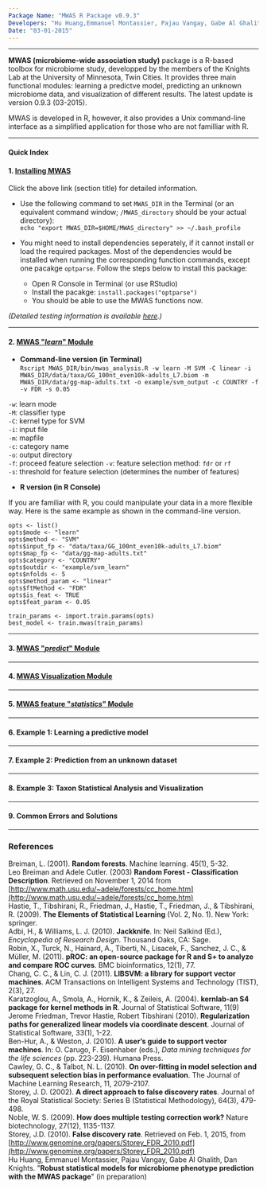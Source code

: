 ```yaml
---
Package Name: "MWAS R Package v0.9.3"
Developers: "Hu Huang,Emmanuel Montassier, Pajau Vangay, Gabe Al Ghalith, Dan Knights"
Date: "03-01-2015"
---
```


****


**MWAS (microbiome-wide association study)** package is a R-based toolbox for microbiome study, developped by the members of the Knights Lab at the University of Minnesota, Twin Cities. It provides three main functional modules: learning a predictve model, predicting an unknown microbiome data, and visualization of different results. The latest update is version 0.9.3 (03-2015). 

MWAS is developed in R, however, it also provides a Unix command-line interface as a simplified application for those who are not familliar with R.  

****

#### Quick Index
  
#### 1. [Installing MWAS](http://rpubs.com/hwangtiger/install_mwas)  

Click the above link (section title) for detailed information.  

* Use the following command to set `MWAS_DIR` in the Terminal (or an equivalent command window; `/MWAS_directory` should be your actual directory):   
`echo "export MWAS_DIR=$HOME/MWAS_directory" >> ~/.bash_profile`  

* You might need to install dependencies seperately, if it cannot install or load the required packages. Most of the dependencies would be installed when running the corresponding function commands, except one pacakge `optparse`. Follow the steps below to install this package:  
   + Open R Console in Terminal (or use RStudio)  
   + Install the pacakge: `install.packages("optparse")`  
   + You should be able to use the MWAS functions now.   
   
*(Detailed testing information is available [here](http://rpubs.com/hwangtiger/install_mwas).)*

***

#### 2. [MWAS "*learn*" Module](http://rpubs.com/hwangtiger/mwas_learn)  

* **Command-line version (in Terminal)**     
`Rscript MWAS_DIR/bin/mwas_analysis.R -w learn -M SVM -C linear -i MWAS_DIR/data/taxa/GG_100nt_even10k-adults_L7.biom -m MWAS_DIR/data/gg-map-adults.txt -o example/svm_output -c COUNTRY -f -v FDR -s 0.05`

`-w`: learn mode  
`-M`: classifier type  
`-C`: kernel type for SVM  
`-i`: input file  
`-m`: mapfile  
`-c`: category name  
`-o`: output directory  
`-f`: proceed feature selection
`-v`: feature selection method: `fdr` or `rf`  
`-s`: threshold for feature selection (determines the number of features)

* **R version (in R Console)**

If you are familiar with R, you could manipulate your data in a more flexible way. Here is the same example as shown in the command-line version.  

`opts <- list()`  
`opts$mode <- "learn"`  
`opts$method <- "SVM"`  
`opts$input_fp <- "data/taxa/GG_100nt_even10k-adults_L7.biom"`  
`opts$map_fp <- "data/gg-map-adults.txt"`  
`opts$category <- "COUNTRY"`  
`opts$outdir <- "example/svm_learn"`  
`opts$nfolds <- 5`  
`opts$method_param <- "linear"`  
`opts$ftMethod <- "FDR"`  
`opts$is_feat <- TRUE`  
`opts$feat_param <- 0.05`  

`train_params <- import.train.params(opts)`  
`best_model <- train.mwas(train_params)`  


***

#### 3. [MWAS "*predict*" Module](http://rpubs.com/hwangtiger/mwas_predict)

***

#### 4. [MWAS Visualization Module](http://rpubs.com/hwangtiger/mwas_visualization)  

***

#### 5. [MWAS feature "*statistics*" Module](http://rpubs.com/hwangtiger/MWAS_feat_stats)

***

#### 6. Example 1: Learning a predictive model   




***
#### 7. Example 2: Prediction from an unknown dataset  

***

#### 8. Example 3: Taxon Statistical Analysis and Visualization  

***

#### 9. Common Errors and Solutions

***

### References  
Breiman, L. (2001). **Random forests**. Machine learning. 45(1), 5-32.  
Leo Breiman and Adele Cutler. (2003) **Random Forest - Classification Description**. Retrieved on November 1, 2014 from [http://www.math.usu.edu/~adele/forests/cc_home.htm](http://www.math.usu.edu/~adele/forests/cc_home.htm)  
Hastie, T., Tibshirani, R., Friedman, J., Hastie, T., Friedman, J., & Tibshirani, R. (2009). **The Elements of Statistical Learning** (Vol. 2, No. 1). New York: springer.  
Adbi, H., & Williams, L. J. (2010). **Jackknife**. In: Neil Salkind (Ed.), _Encyclopedia of Research Design_. Thousand Oaks, CA: Sage.   
Robin, X., Turck, N., Hainard, A., Tiberti, N., Lisacek, F., Sanchez, J. C., & Müller, M. (2011). **pROC: an open-source package for R and S+ to analyze and compare ROC curves**. BMC bioinformatics, 12(1), 77.  
Chang, C. C., & Lin, C. J. (2011). **LIBSVM: a library for support vector machines**. ACM Transactions on Intelligent Systems and Technology (TIST), 2(3), 27.  
Karatzoglou, A., Smola, A., Hornik, K., & Zeileis, A. (2004). **kernlab-an S4 package for kernel methods in R**. Journal of Statistical Software, 11(9)  
Jerome Friedman, Trevor Hastie, Robert Tibshirani (2010). **Regularization paths for generalized linear models via coordinate descent**. Journal of Statistical Software, 33(1), 1-22.  
Ben-Hur, A., & Weston, J. (2010). **A user’s guide to support vector machines**. In: O. Carugo, F. Eisenhaber (eds.), _Data mining techniques for the life sciences_ (pp. 223-239). Humana Press.  
Cawley, G. C., & Talbot, N. L. (2010). **On over-fitting in model selection and subsequent selection bias in performance evaluation**. The Journal of Machine Learning Research, 11, 2079-2107.  
Storey, J. D. (2002). **A direct approach to false discovery rates**. Journal of the Royal Statistical Society: Series B (Statistical Methodology), 64(3), 479-498.  
Noble, W. S. (2009). **How does multiple testing correction work?** Nature biotechnology, 27(12), 1135-1137.  
Storey, J.D. (2010). **False discovery rate**. Retrieved on Feb. 1, 2015, from [http://www.genomine.org/papers/Storey_FDR_2010.pdf](http://www.genomine.org/papers/Storey_FDR_2010.pdf)  
Hu Huang, Emmanuel Montassier, Pajau Vangay, Gabe Al Ghalith, Dan Knights. "**Robust statistical models for microbiome phenotype prediction with the MWAS package**" (in preparation)

